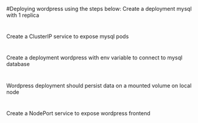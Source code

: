 #Deploying wordpress using the steps below:
Create a deployment mysql with 1 replica
#
Create a ClusterIP service to expose mysql pods
#
Create a deployment wordpress with env variable to connect to mysql database
#
Wordpress deployment should persist data on a mounted volume on local node
#
Create a NodePort service to expose wordpress frontend
